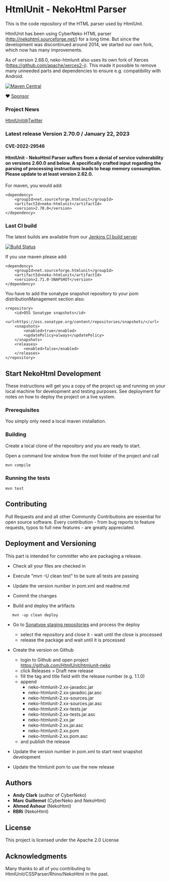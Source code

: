 # HtmlUnit - NekoHtml Parser

This is the code repository of the HTML parser used by HtmlUnit.

HtmlUnit has been using CyberNeko HTML parser (http://nekohtml.sourceforge.net/) for a long time.
But since the development was discontinued around 2014, we started our own fork, which now has many improvements.

As of version 2.68.0, neko-htmlunit also uses its own fork of Xerces (https://github.com/apache/xerces2-j). This made it possible to remove many unneeded parts and dependencies to ensure e.g. compatibility with Android.

[![Maven Central](https://maven-badges.herokuapp.com/maven-central/net.sourceforge.htmlunit/neko-htmlunit/badge.svg)](https://maven-badges.herokuapp.com/maven-central/net.sourceforge.htmlunit/neko-htmlunit)

:heart: [Sponsor](https://github.com/sponsors/rbri)

### Project News
[HtmlUnit@Twitter][3]

### Latest release Version 2.70.0 / January 22, 2023

#### CVE-2022-29546
#### HtmlUnit - NekoHtml Parser suffers from a denial of service vulnerability on versions 2.60.0 and below. A specifically crafted input regarding the parsing of processing instructions leads to heap memory consumption. Please update to at least version 2.62.0.

For maven, you would add:

    <dependency>
        <groupId>net.sourceforge.htmlunit</groupId>
        <artifactId>neko-htmlunit</artifactId>
        <version>2.70.0</version>
    </dependency>

### Last CI build
The latest builds are available from our
[Jenkins CI build server][2]

[![Build Status](https://jenkins.wetator.org/buildStatus/icon?job=HtmlUnit+-+Neko)](https://jenkins.wetator.org/view/HtmlUnit/job/HtmlUnit%20-%20Neko/)


If you use maven please add:

    <dependency>
        <groupId>net.sourceforge.htmlunit</groupId>
        <artifactId>neko-htmlunit</artifactId>
        <version>2.71.0-SNAPSHOT</version>
    </dependency>

You have to add the sonatype snapshot repository to your pom distributionManagement section also:

    <repository>
        <id>OSS Sonatype snapshots</id>
        <url>https://oss.sonatype.org/content/repositories/snapshots/</url>
        <snapshots>
            <enabled>true</enabled>
            <updatePolicy>always</updatePolicy>
        </snapshots>
        <releases>
            <enabled>false</enabled>
        </releases>
    </repository>


## Start NekoHtml Development

These instructions will get you a copy of the project up and running on your local machine for development and testing purposes. See deployment for notes on how to deploy the project on a live system.

### Prerequisites

You simply only need a local maven installation.


### Building

Create a local clone of the repository and you are ready to start.

Open a command line window from the root folder of the project and call

```
mvn compile
```

### Running the tests

```
mvn test
```

## Contributing

Pull Requests and and all other Community Contributions are essential for open source software.
Every contribution - from bug reports to feature requests, typos to full new features - are greatly appreciated.

## Deployment and Versioning

This part is intended for committer who are packaging a release.

* Check all your files are checked in
* Execute "mvn -U clean test" to be sure all tests are passing
* Update the version number in pom.xml and readme.md
* Commit the changes


* Build and deploy the artifacts 

```
   mvn -up clean deploy
```

* Go to [Sonatype staging repositories](https://oss.sonatype.org/index.html#stagingRepositories) and process the deploy
  - select the repository and close it - wait until the close is processed
  - release the package and wait until it is processed

* Create the version on Github
    * login to Github and open project https://github.com/HtmlUnit/htmlunit-neko
    * click Releases > Draft new release
    * fill the tag and title field with the release number (e.g. 1.1.0)
    * append 
        * neko-htmlunit-2.xx-javadoc.jar
        * neko-htmlunit-2.xx-javadoc.jar.asc
        * neko-htmlunit-2.xx-sources.jar
        * neko-htmlunit-2.xx-sources.jar.asc
        * neko-htmlunit-2.xx-tests.jar
        * neko-htmlunit-2.xx-tests.jar.asc
        * neko-htmlunit-2.xx.jar
        * neko-htmlunit-2.xx.jar.asc
        * neko-htmlunit-2.xx.pom
        * neko-htmlunit-2.xx.pom.asc 
    * and publish the release 

* Update the version number in pom.xml to start next snapshot development
* Update the htmlunit pom to use the new release

## Authors

* **Andy Clark** (author of CyberNeko)
* **Marc Guillemot** (CyberNeko and NekoHtml)
* **Ahmed Ashour** (NekoHtml)
* **RBRi** (NekoHtml)

## License

This project is licensed under the Apache 2.0 License

## Acknowledgments

Many thanks to all of you contributing to HtmlUnit/CSSParser/Rhino/NekoHtml in the past.


[2]: https://jenkins.wetator.org/job/HtmlUnit%20-%20Neko/ "HtmlUnit -Neko CI"
[3]: https://twitter.com/HtmlUnit "https://twitter.com/HtmlUnit"
